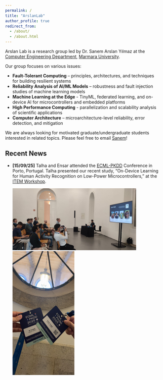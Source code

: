 ```yaml
---
permalink: /
title: "ArslanLab"
author_profile: true
redirect_from: 
  - /about/
  - /about.html
---
```


Arslan Lab is a research group led by Dr. Sanem Arslan Yılmaz at the [Computer Engineering Department](https://cse-eng.marmara.edu.tr/),  [Marmara University](https://www.marmara.edu.tr).

Our group focuses on various issues:

- **Fault-Tolerant Computing** – principles, architectures, and techniques for building resilient systems
- **Reliability Analysis of AI/ML Models** – robustness and fault injection studies of machine learning models
- **Machine Learning at the Edge** - TinyML, federated learning, and on-device AI for microcontrollers and embedded platforms
- **High Performance Computing** - parallelization and scalability analysis of scientific applications
- **Computer Architecture** – microarchitecture-level reliability, error detection, and mitigation



We are always looking for motivated graduate/undergraduate students interested in related topics. Please feel free to email [Sanem](mailto:sanem.arslan@marmara.edu.tr)!


## Recent News

- **[15/09/25]** Talha and Ensar attended the [ECML-PKDD](https://ecmlpkdd.org/2025/) Conference in Porto, Portugal. Talha presented our recent study, “On-Device Learning for Human Activity Recognition on Low-Power Microcontrollers,” at the [ITEM Workshop](https://www.item-workshop.org/).

  <img src='/images/Talha.jpeg' width="400" height="200">
  <img src='/images/TalhaEnsar.jpeg' width="200" height="400">


